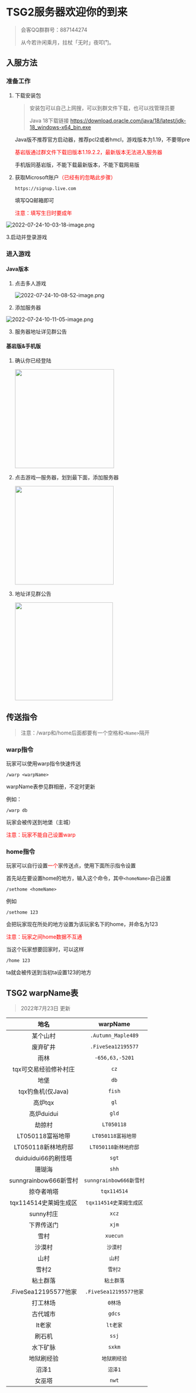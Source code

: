 # TSG2服务器欢迎你的到来

> 会客QQ群群号：887144274
> 
>  从今若许闲乘月，拄杖「无时」夜叩门。

## 入服方法

### 准备工作

1. 下载安装包
   
   > 安装包可以自己上网搜，可以到群文件下载，也可以找管理员要
   > 
   > Java 18下载链接 https://download.oracle.com/java/18/latest/jdk-18_windows-x64_bin.exe
   
   Java版不推荐官方启动器，推荐pcl2或者hmcl，游戏版本为1.19，不要带pre
   
   <font color=red>基岩版通过群文件下载旧版本1.19.2.2，最新版本无法进入服务器</font>
   
   手机版同基岩版，不能下载最新版本，不能下载网易版

2. 获取Microsoft账户<font color=red>（已经有的忽略此步骤）</font>
   
   `https://signup.live.com`
   
   填写QQ邮箱即可
   
   <font color=red>注意：填写生日时要成年</font>
   
 <img src="/images/2022-07-24-10-03-18-image.png?raw=true" alt="2022-07-24-10-03-18-image.png">

3.启动并登录游戏   

### 进入游戏

#### Java版本

1. 点击多人游戏
   
   <img src="/images/2022-07-24-10-08-52-image.png?raw=true" alt="2022-07-24-10-08-52-image.png">

2. 添加服务器    
   
  <img src="/images/2022-07-24-10-11-05-image.png?raw=true" alt="2022-07-24-10-11-05-image.png">

3. 服务器地址详见群公告

#### 基岩版&手机版

1. 确认你已经登陆
   
   <img src="/images/2022-07-24-10-14-56-image.png" title="" alt="" width="267">

2. 点击游戏—服务器，划到最下面，添加服务器
   
   <img src="file:///C:/Users/李龙/AppData/Roaming/marktext/images/2022-07-24-10-15-43-image.png" title="" alt="" width="266">

3. 地址详见群公告
   
   <img src="file:///C:/Users/李龙/AppData/Roaming/marktext/images/2022-07-24-10-17-17-image.png" title="" alt="" width="264">

## 传送指令

> 注意：/warp和/home后面都要有一个空格和`<Name>`隔开

### warp指令

玩家可以使用warp指令快速传送

```
/warp <warpName>
```

warpName表参见群相册，不定时更新

例如：

```
/warp db
```

玩家会被传送到地堡（主城）

<font color=red>注意：玩家不能自己设置warp</font>

### home指令

玩家可以自行设置<font color=red>一个</font>家传送点，使用下面所示指令设置

首先站在要设置home的地方，输入这个命令，其中`<homeName>`自己设置

```
/sethome <homeName>
```

例如

```
/sethome 123
```

会把玩家现在所处的地方设置为该玩家名下的home，并命名为123

<font color=red>注意：玩家之间home数据不互通</font>

当这个玩家想要回家时，可以这样

```
/home 123
```

ta就会被传送到当初ta设置123的地方

## TSG2  warpName表

> 2022年7月23日 更新

| 地名                 | warpName             |
|:------------------:|:--------------------:|
| 某个山村               | `.Autumn_Maple489`   |
| 废弃矿井               | `.FiveSea12195577`   |
| 雨林                 | `-656,63,-5201`      |
| tqx可交易经验修补村庄       | `cz`                 |
| 地堡                 | `db`                 |
| tqx钓鱼机(仅Java)      | `fish`               |
| 高炉tqx              | `gl`                 |
| 高炉duidui           | `gld`                |
| 劫掠村                | `LT050118`           |
| LT050118富裕地带       | `LT050118富裕地带`       |
| LT050118新林地府邸      | `LT050118新林地府邸`      |
| duiduidui66的刷怪塔    | `sgt`                |
| 珊瑚海                | `shh`                |
| sunngrainbow666新雪村 | `sunngrainbow666新雪村` |
| 掠夺者哨塔              | `tqx114514`          |
| tqx114514史莱姆生成区    | `tqx114514史莱姆生成区`    |
| sunny村庄            | `xcz`                |
| 下界传送门              | `xjm`                |
| 雪村                 | `xuecun`             |
| 沙漠村                | `沙漠村`                |
| 山村                 | `山村`                 |
| 雪村2                | `雪村2`                |
| 粘土群落               | `粘土群落`               |
| .FiveSea12195577他家 | `.FiveSea12195577他家` |
| 打工林场               | `0林场`                |
| 古代城市               | `gdcs`               |
| lt老家               | `lt老家`               |
| 刷石机                | `ssj`                |
| 水下矿脉               | `sxkm`               |
| 地狱刷经验              | `地狱刷经验`              |
| 沼泽1                | `沼泽1`                |
| 女巫塔                | `nwt`                |
